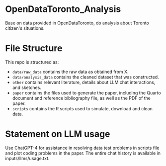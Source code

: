 # OpenDataToronto_Analysis
Base on data provided in OpenDataToronto, do analysis about Toronto citizen's situations.

# File Structure
This repo is structured as:
-   `data/raw_data` contains the raw data as obtained from X.
-   `data/analysis_data` contains the cleaned dataset that was constructed.
-   `other` contains relevant literature, details about LLM chat interactions, and sketches.
-   `paper` contains the files used to generate the paper, including the Quarto document and reference bibliography file, as well as the PDF of the paper. 
-   `scripts` contains the R scripts used to simulate, download and clean data.

# Statement on LLM usage
Use ChatGPT-4 for assistance in resolving data test problems in scripts file and plot coding problems in the paper. The entire chat history is available in inputs/llms/usage.txt.